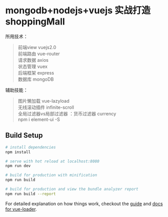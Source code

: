 # mongodb+nodejs+vuejs 实战打造shoppingMall

所用技术：
> 前端view vuejs2.0  
> 前端路由 vue-router  
> 请求数据 axios  
> 状态管理 vuex  
> 后端框架 express  
> 数据库  mongoDB 
 
辅助技能：
> 图片懒加载 vue-lazyload  
> 无线滚动插件 infinite-scroll  
> 全局过滤器vs局部过滤器 ：货币过滤器 currency  
> npm i element-ui -S  


## Build Setup

``` bash
# install dependencies
npm install

# serve with hot reload at localhost:8080
npm run dev

# build for production with minification
npm run build

# build for production and view the bundle analyzer report
npm run build --report
```

For detailed explanation on how things work, checkout the [guide](http://vuejs-templates.github.io/webpack/) and [docs for vue-loader](http://vuejs.github.io/vue-loader).
